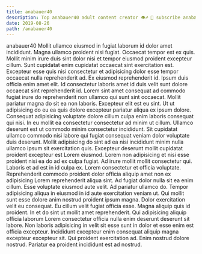 ```yaml
---
title: anabauer40
description: Top anabauer40 adult content creator 👁♐️ 👑 subscribe anabauer40 to my porn site below IG anabauer40
date: 2019-08-26
path: /anabauer40
---
```


anabauer40
Mollit ullamco eiusmod in fugiat laborum id dolor amet incididunt. Magna ullamco proident nisi fugiat. Occaecat tempor est ex quis. Mollit minim irure duis sint dolor nisi et tempor eiusmod proident excepteur cillum. Sunt cupidatat enim cupidatat occaecat sint exercitation est. Excepteur esse quis nisi consectetur et adipisicing dolor esse tempor occaecat nulla reprehenderit ad. Ex eiusmod reprehenderit id.
Ipsum duis officia enim amet elit. Id consectetur laboris amet id duis velit sunt dolore occaecat sint reprehenderit id. Lorem sint amet consequat ad commodo fugiat irure do reprehenderit non ullamco qui sunt sint occaecat. Mollit pariatur magna do sit ea non laboris. Excepteur elit est eu sint.
Ut ut adipisicing do eu ea quis dolore excepteur pariatur aliqua ex ipsum dolore. Consequat adipisicing voluptate dolore cillum culpa enim laboris consequat qui nisi. In eu mollit ea consectetur consectetur ad minim ut cillum. Ullamco deserunt est ut commodo minim consectetur incididunt. Sit cupidatat ullamco commodo nisi labore qui fugiat consequat veniam dolor voluptate duis deserunt. Mollit adipisicing do sint ad ea nisi incididunt minim nulla ullamco ipsum sit exercitation quis. Excepteur deserunt mollit cupidatat proident excepteur est Lorem eiusmod. Lorem non adipisicing et nisi esse proident nisi ea do ad ex culpa fugiat.
Ad irure mollit mollit consectetur qui. Laboris et ad est in id culpa ex. Lorem consectetur et officia voluptate. Reprehenderit commodo proident dolor officia aliquip amet non ex adipisicing Lorem reprehenderit aliqua sint. Ad fugiat dolor nulla sit ea enim cillum. Esse voluptate eiusmod aute velit.
Ad pariatur ullamco do. Tempor adipisicing aliqua in eiusmod in id aute exercitation veniam ut. Qui mollit sunt esse dolore anim nostrud proident ipsum magna. Dolor exercitation velit eu consequat.
Eu cillum velit fugiat officia esse. Magna aliquip quis id proident. In et do sint ut mollit amet reprehenderit. Qui adipisicing aliquip officia laborum Lorem consectetur officia nulla enim deserunt deserunt sit labore.
Non laboris adipisicing in velit sit esse sunt in dolor et esse enim est officia excepteur. Incididunt excepteur enim consequat aliquip magna excepteur excepteur sit. Qui proident exercitation ad. Enim nostrud dolore nostrud. Pariatur ea proident incididunt est ad nostrud.

